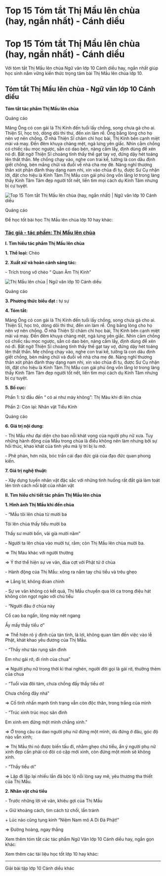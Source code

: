 # Top 15 Tóm tắt  Thị Mầu lên chùa (hay, ngắn nhất) - Cánh diều

# Top 15 Tóm tắt Thị Mầu lên chùa (hay, ngắn nhất) - Cánh diều

Với tóm tắt Thị Mầu lên chùa Ngữ văn lớp 10 Cánh diều hay, ngắn nhất giúp học sinh nắm vững kiến thức trọng tâm bài Thị Mầu lên chùa lớp 10.

## Tóm tắt Thị Mầu lên chùa - Ngữ văn lớp 10 Cánh diều

**Tóm tắt tác phẩm Thị Mầu lên chùa**

Quảng cáo

Mãng Ông có con gái là Thị Kính đến tuổi lấy chồng, song chưa gả cho ai. Thiện Sĩ, học trò, dòng dõi thi thư, đến xin làm rể. Ông bằng lòng cho họ nên vợ nên chồng. Ở nhà Thiện Sĩ chăm chỉ học bài, Thị Kính bên cạnh miệt mài vá may. Đến đêm khuya chàng mệt, ngả lưng yên giấc. Nhìn cằm chồng có chiếc râu mọc ngược, sẵn có dao bén, nàng cầm lấy, định dùng để xén nó đi. Bất ngờ Thiện Sĩ choàng tỉnh thấy thế gạt tay vợ, đứng dậy hét toáng lên thất thần. Mẹ chồng chạy vào, nghe con trai kể, tưởng là con dâu định giết chồng, bèn mắng chửi và đuổi về nhà cha mẹ đẻ. Nàng nghĩ thương thân xót phận đành thay dạng nam nhi, xin vào chùa đi tu, được Sư Cụ nhận lời, đặt cho hiệu là Kính Tâm.Thị Mầu con gái phú ông vốn lẳng lơ trong làng thấy Kính Tâm Tâm đẹp người tốt nết, liền tìm mọi cách dụ Kính Tâm nhưng bị cự tuyệt. 

![Top 15 Tóm tắt  Thị Mầu lên chùa \(hay, ngắn nhất\) | Ngữ văn lớp 10 Cánh diều](https://vietjack.com/soan-van-lop-10-cd/images/tom-tat-thi-mau-len-chua.PNG)

Quảng cáo

Để học tốt bài học Thị Mầu lên chùa lớp 10 hay khác:

### [**Tác giả - tác phẩm: Thị Mầu lên chùa**](https://vietjack.com/soan-van-lop-10-cd/tac-gia-tac-pham-thi-mau-len-chua.jsp)

**I. Tìm hiểu tác phẩm Thị Mầu lên chùa**

**1\. Thể loại:** Chèo 

**2\. Xuất xứ và hoàn cảnh sáng tác:**

\- Trích trong vở chèo “ Quan Âm Thị Kính”

![Thị Mầu lên chùa | Ngữ văn lớp 10 Cánh diều](https://vietjack.com/soan-van-lop-10-cd/images/tac-gia-tac-pham-thi-mau-len-chua.PNG)

Quảng cáo

**3\. Phương thức biểu đạt :** tự sự

**4\. Tóm tắt:**

Mãng Ông có con gái là Thị Kính đến tuổi lấy chồng, song chưa gả cho ai. Thiện Sĩ, học trò, dòng dõi thi thư, đến xin làm rể. Ông bằng lòng cho họ nên vợ nên chồng. Ở nhà Thiện Sĩ chăm chỉ học bài, Thị Kính bên cạnh miệt mài vá may. Đến đêm khuya chàng mệt, ngả lưng yên giấc. Nhìn cằm chồng có chiếc râu mọc ngược, sẵn có dao bén, nàng cầm lấy, định dùng để xén nó đi. Bất ngờ Thiện Sĩ choàng tỉnh thấy thế gạt tay vợ, đứng dậy hét toáng lên thất thần. Mẹ chồng chạy vào, nghe con trai kể, tưởng là con dâu định giết chồng, bèn mắng chửi và đuổi về nhà cha mẹ đẻ. Nàng nghĩ thương thân xót phận đành thay dạng nam nhi, xin vào chùa đi tu, được Sư Cụ nhận lời, đặt cho hiệu là Kính Tâm.Thị Mầu con gái phú ông vốn lẳng lơ trong làng thấy Kính Tâm Tâm đẹp người tốt nết, liền tìm mọi cách dụ Kính Tâm nhưng bị cự tuyệt. 

**5\. Bố cục:**

Phần 1: từ đầu đến “ có ai như mày không”: Thị Màu khi đi lên chùa

Phần 2: Còn lại: Nhân vật Tiểu Kính

Quảng cáo

**6\. Giá trị nội dung:**

\- Thị Mầu như đại diện cho bao nỗi khát vọng của người phụ nữ xưa. Tuy những hành động của Mầu trong chùa là điều không nên làm nhưng bởi sự hối thúc, khao khát của tình yêu mà lý trí bị lu mờ.

\- Phê phán, hơn nữa, bóc trần cái đạo đức giả của đạo đức quan phong kiến.

**7\. Giá trị nghệ thuật:**

\- Xây dựng tuyến nhân vật đặc sắc với những tình huống rất đắt giá làm toát lên tính cách nổi bật của nhân vật 

**II. Tìm hiểu chi tiết tác phẩm Thị Mầu lên chùa**

**1\. Hình ảnh Thị Mầu khi đến chùa**

\- “Mầu tôi lên chùa từ mười ba

Tôi lên chùa thấy tiểu mười ba

Thấy sư mười bốn, vãi già mười năm”

\- Người ta lên chùa vào mười tư, rằm; còn Thị Mầu lên chùa mười ba.

=> Thị Màu khác với người thường 

=> Ý thơ thể hiện sự ve vãn, đùa cợt với Phật tử ở chùa 

\- Hành động của Thị Mầu: xông ra nắm tay chú tiểu và trêu ghẹo

=> Lẳng lơ, không đoan chính

\- Sự ve vãn không có kết quả, Thị Mầu chuyển qua lời ca trong điệu hát không còn ngọt ngào với chú tiểu

\- “Người đâu ở chùa này

Cổ cao ba ngấn, lông mày nét ngang

Ấy mấy thầy tiểu ơ”

=> Thể hiện rõ ý định của tán tỉnh, lả lơi, không quan tâm đến việc vào lễ Phật, khát khao yêu đương của Thị Mầu.

\- “Thầy như táo rụng sân đình

Em như gái rở, đi rình của chua”

=> Người phụ nữ trong thời kì thai nghén, người đời gọi là gái rở, thường thèm của chua

\- “Tuổi vừa đôi tám, chưa chồng đấy thầy tiểu ơi!

Chưa chồng đây nhá”

=> Cố tình nhấn mạnh tình trạng vẫn còn độc thân, trong trắng của mình

\- “Trúc xinh trúc mọc sân đình

Em xinh em đứng một mình chẳng xinh.”

=> Ở trong câu ca dao người phụ nữ đứng một mình, dù đứng ở đâu, góc độ nào vẫn xinh;

=> Thị Mầu thì nó được biến tấu đi, nhằm ghẹo chú tiểu, ẩn ý người phụ nữ xinh đẹp cần phải có đôi có cặp mới xinh, còn đứng một mình sẽ không xinh.

\- “Thầy tiểu ơi”

=> Lặp đi lặp lại nhiều lần đã bộc lộ nỗi lòng say mê, yêu thương tha thiết của Thị Mầu.

**2\. Nhân vật chú tiểu**

\- Trước những lời vẽ vãn, khiêu gợi của Thị Mầu

\+ Giữ khoảng cách, tìm cách từ chối, lẩn tránh

\+ Lúc nào cũng tụng kinh “Niệm Nam mô A Di Đà Phật!”

=> Đường hoàng, ngay thẳng 

Xem thêm tóm tắt các tác phẩm Ngữ Văn lớp 10 Cánh diều hay, ngắn gọn khác:

Xem thêm các tài liệu học tốt lớp 10 hay khác:

* * *

Giải bài tập lớp 10 Cánh diều khác
